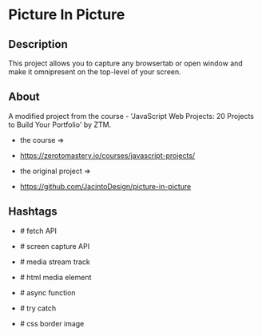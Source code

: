 # Picture In Picture

## Description

This project allows you to capture any browsertab or open window and make it omnipresent on the top-level of your screen.


## About

A modified project from the course - 'JavaScript Web Projects: 20 Projects to Build Your Portfolio' by ZTM.

- the course =>
 - https://zerotomastery.io/courses/javascript-projects/

- the original project =>
 - https://github.com/JacintoDesign/picture-in-picture


 ## Hashtags

 - \# fetch API
 - \# screen capture API
 - \# media stream track
 - \# html media element
 - \# async function
 - \# try catch

 - \# css border image